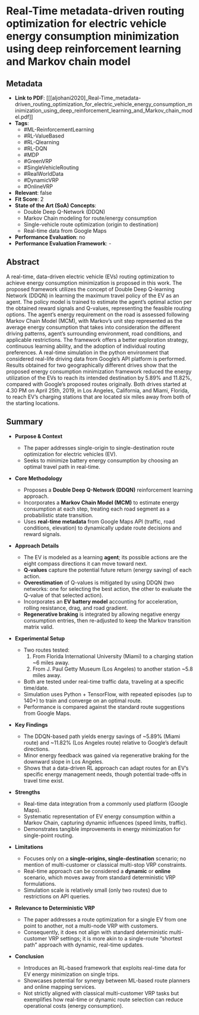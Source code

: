 # Real-Time metadata-driven routing optimization for electric vehicle energy consumption minimization using deep reinforcement learning and Markov chain model

## Metadata
- **Link to PDF**: [[[aljohani2020]_Real-Time_metadata-driven_routing_optimization_for_electric_vehicle_energy_consumption_minimization_using_deep_reinforcement_learning_and_Markov_chain_model.pdf]]
- **Tags**:
  - #ML-ReinforcementLearning
  - #RL-ValueBased
  - #RL-Qlearning
  - #RL-DQN
  - #MDP
  - #GreenVRP
  - #SingleVehicleRouting
  - #RealWorldData
  - #DynamicVRP
  - #OnlineVRP
- **Relevant**: false  
- **Fit Score**: 2  
- **State of the Art (SoA) Concepts**:
  - Double Deep Q-Network (DDQN)  
  - Markov Chain modeling for route/energy consumption  
  - Single-vehicle route optimization (origin to destination)  
  - Real-time data from Google Maps
- **Performance Evaluation**: no  
- **Performance Evaluation Framework**: -

## Abstract
A real-time, data-driven electric vehicle (EVs) routing optimization to achieve energy consumption minimization is proposed in this work. The proposed framework utilizes the concept of Double Deep Q-learning Network (DDQN) in learning the maximum travel policy of the EV as an agent. The policy model is trained to estimate the agent’s optimal action per the obtained reward signals and Q-values, representing the feasible routing options. The agent’s energy requirement on the road is assessed following Markov Chain Model (MCM), with Markov’s unit step represented as the average energy consumption that takes into consideration the different driving patterns, agent’s surrounding environment, road conditions, and applicable restrictions. The framework offers a better exploration strategy, continuous learning ability, and the adoption of individual routing preferences. A real-time simulation in the python environment that considered real-life driving data from Google’s API platform is performed. Results obtained for two geographically different drives show that the proposed energy consumption minimization framework reduced the energy utilization of the EVs to reach its intended destination by 5.89% and 11.82%, compared with Google’s proposed routes originally. Both drives started at 4.30 PM on April 25th, 2019, in Los Angeles, California, and Miami, Florida, to reach EV’s charging stations that are located six miles away from both of the starting locations.

## Summary
- **Purpose & Context**  
  - The paper addresses single-origin to single-destination route optimization for electric vehicles (EV).  
  - Seeks to minimize battery energy consumption by choosing an optimal travel path in real-time.

- **Core Methodology**  
  - Proposes a **Double Deep Q-Network (DDQN)** reinforcement learning approach.  
  - Incorporates a **Markov Chain Model (MCM)** to estimate energy consumption at each step, treating each road segment as a probabilistic state transition.  
  - Uses **real-time metadata** from Google Maps API (traffic, road conditions, elevation) to dynamically update route decisions and reward signals.

- **Approach Details**  
  - The EV is modeled as a learning **agent**; its possible actions are the eight compass directions it can move toward next.  
  - **Q-values** capture the potential future return (energy saving) of each action.  
  - **Overestimation** of Q-values is mitigated by using DDQN (two networks: one for selecting the best action, the other to evaluate the Q-value of that selected action).  
  - Incorporates an **EV battery model** accounting for acceleration, rolling resistance, drag, and road gradient.  
  - **Regenerative braking** is integrated by allowing negative energy consumption entries, then re-adjusted to keep the Markov transition matrix valid.

- **Experimental Setup**  
  - Two routes tested:  
    1. From Florida International University (Miami) to a charging station ~6 miles away.  
    2. From J. Paul Getty Museum (Los Angeles) to another station ~5.8 miles away.  
  - Both are tested under real-time traffic data, traveling at a specific time/date.  
  - Simulation uses Python + TensorFlow, with repeated episodes (up to 140+) to train and converge on an optimal route.  
  - Performance is compared against the standard route suggestions from Google Maps.

- **Key Findings**  
  - The DDQN-based path yields energy savings of ~5.89% (Miami route) and ~11.82% (Los Angeles route) relative to Google’s default directions.  
  - Minor energy feedback was gained via regenerative braking for the downward slope in Los Angeles.  
  - Shows that a data-driven RL approach can adapt routes for an EV’s specific energy management needs, though potential trade-offs in travel time exist.

- **Strengths**  
  - Real-time data integration from a commonly used platform (Google Maps).  
  - Systematic representation of EV energy consumption within a Markov Chain, capturing dynamic influences (speed limits, traffic).  
  - Demonstrates tangible improvements in energy minimization for single-point routing.

- **Limitations**  
  - Focuses only on a **single-origins, single-destination** scenario; no mention of multi-customer or classical multi-stop VRP constraints.  
  - Real-time approach can be considered a **dynamic** or **online** scenario, which moves away from standard deterministic VRP formulations.  
  - Simulation scale is relatively small (only two routes) due to restrictions on API queries.

- **Relevance to Deterministic VRP**  
  - The paper addresses a route optimization for a single EV from one point to another, not a multi-node VRP with customers.  
  - Consequently, it does not align with standard deterministic multi-customer VRP settings; it is more akin to a single-route “shortest path” approach with dynamic, real-time updates.  

- **Conclusion**  
  - Introduces an RL-based framework that exploits real-time data for EV energy minimization on single trips.  
  - Showcases potential for synergy between ML-based route planners and online mapping services.  
  - Not strictly aligned with classical multi-customer VRP tasks but exemplifies how real-time or dynamic route selection can reduce operational costs (energy consumption).